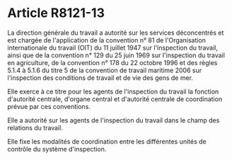 # Article R8121-13

La direction générale du travail a autorité sur les services déconcentrés et est chargée de l'application de la convention n° 81 de l'Organisation internationale du travail (OIT) du 11 juillet 1947 sur l'inspection du travail, ainsi que de la convention n° 129 du 25 juin 1969 sur l'inspection du travail en agriculture, de la convention n° 178 du 22 octobre 1996 et des règles 5.1.4 à 5.1.6 du titre 5 de la convention de travail maritime 2006 sur l'inspection des conditions de travail et de vie des gens de mer. 

Elle exerce à ce titre pour les agents de l'inspection du travail la fonction d'autorité centrale, d'organe central et d'autorité centrale de coordination prévue par ces conventions. 

Elle a autorité sur les agents de l'inspection du travail dans le champ des relations du travail.

Elle fixe les modalités de coordination entre les différentes unités de contrôle du système d'inspection.
